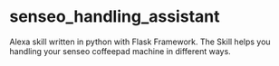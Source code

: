 # senseo_handling_assistant
Alexa skill written in python with Flask Framework. The Skill helps you handling your senseo coffeepad machine in different ways.
